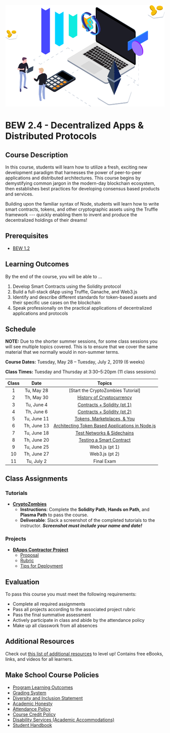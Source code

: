 <p align="center">
   <img src="trading.png" height="320" alt="BEW 2.4 @ Make School">
</p>

# BEW 2.4 - Decentralized Apps & Distributed Protocols

## Course Description

In this course, students will learn how to utilize a fresh, exciting new development paradigm that harnesses the power of peer-to-peer applications and distributed architectures. This course begins by demystifying common jargon in the modern-day blockchain ecosystem, then establishes best practices for developing consensus based products and services.

Building upon the familiar syntax of Node, students will learn how to write smart contracts, tokens, and other cryptographic assets using the Truffle framework --- quickly enabling them to invent and produce the decentralized holdings of their dreams!

## Prerequisites

- [BEW 1.2](https://make.sc/bew1.2)

## Learning Outcomes

By the end of the course, you will be able to ...

1. Develop Smart Contracts using the Solidity protocol
1. Build a full-stack dApp using Truffle, Ganache, and Web3.js
2. Identify and describe different standards for token-based assets and their specific use cases on the blockchain
3. Speak professionally on the practical applications of decentralized applications and protocols

## Schedule

**NOTE:** Due to the shorter summer sessions, for some class sessions you will see multiple topics covered. This is to ensure that we cover the same material that we normally would in non-summer terms.

**Course Dates:** Tuesday, May 28 – Tuesday, July 2, 2019 (6 weeks)

**Class Times:** Tuesday and Thursday at 3:30–5:20pm (11 class sessions)

| Class |    Date     |                               Topics                               |
| :---: | :---------: | :----------------------------------------------------------------: |
|   1   | Tu, May 28  |                 [Start the CryptoZombies Tutorial]                 |
|   2   | Th, May 30  |                    [History of Cryptocurrency]                     |
|   3   | Tu, June 4  |                   [Contracts + Solidity (pt 1)]                    |
|   4   | Th, June 6  |                   [Contracts + Solidity (pt 2)]                    |
|   5   | Tu, June 11 |                   [Tokens, Marketplaces, & You]                    |
|   6   | Th, June 13 | [Architecting Token Based Applications in Node.js] |
|   7   | Tu, June 18 |                                [Test Networks & Sidechains]                                 |
|   8   | Th, June 20 |                       [Testing a Smart Contract]                       |
|   9   | Tu, June 25 |                           Web3.js (pt 1)                           |
|  10   | Th, June 27 |                           Web3.js (pt 2)                           |
|  11   | Tu, July 2  |                             Final Exam                             |

[Lesson 1]: Lessons/Lesson1.md
[History of Cryptocurrency]: Lessons/Lesson2.md
[Contracts + Solidity (pt 1)]: Lessons/Lesson3.md
[Contracts + Solidity (pt 2)]: Lessons/Lesson4.md
[Tokens, Marketplaces, & You]: Lessons/Lesson5.md
[Architecting Token Based Applications in Node.js]: Lessons/Lesson6.md
[Test Networks & Sidechains]: Lessons/Lesson7.md
[Testing a Smart Contract]: Lessons/Lesson8.md
[Lesson 9]: Lessons/Lesson9.md
[Lesson 10]: Lessons/Lesson10.md
[Lesson 11]: Lessons/Lesson11.md
[Lesson 12]: Lessons/Lesson12.md
[Lesson 13]: Lessons/Lesson13.md
[Start the CryptoZombie Tutorial]: https://cryptozombies.io/

## Class Assignments

### Tutorials

- **[CryptoZombies](https://cryptozombies.io)**
    - **Instructions**: Complete the **Solidity Path**, **Hands on Path**, and **Plasma Path** to pass the course.
    - **Deliverable**: Slack a screenshot of the completed tutorials to the instructor. _**Screenshot must include your name and date!**_

### Projects

- **[ÐApps Contractor Project](Project/requirements.md)**
    - [Proposal](Project/proposal.md)
    - [Rubric](Project/rubric.md)
    - [Tips for Deployment](Resources/Tips.md)

## Evaluation

To pass this course you must meet the following requirements:

- Complete all required assignments
- Pass all projects according to the associated project rubric
- Pass the final summative assessment
    <!-- - This will be further explained in the [study guide](ADD_STUDY_GUIDE_LNK) -->
- Actively participate in class and abide by the attendance policy
- Make up all classwork from all absences

## Additional Resources

Check out [this list of additional resources](Resources/AdditionalResources.md) to level up! Contains free eBooks, links, and videos for all learners.

## Make School Course Policies

- [Program Learning Outcomes](https://make.sc/program-learning-outcomes)
- [Grading System](https://make.sc/grading-system)
- [Diversity and Inclusion Statement](https://make.sc/diversity-and-inclusion-statement)
- [Academic Honesty](https://make.sc/academic-honesty-policy)
- [Attendance Policy](https://make.sc/attendance-policy)
- [Course Credit Policy](https://make.sc/course-credit-policy)
- [Disability Services (Academic Accommodations)](https://make.sc/disability-services)
- [Student Handbook](https://make.sc/student-handbook)
